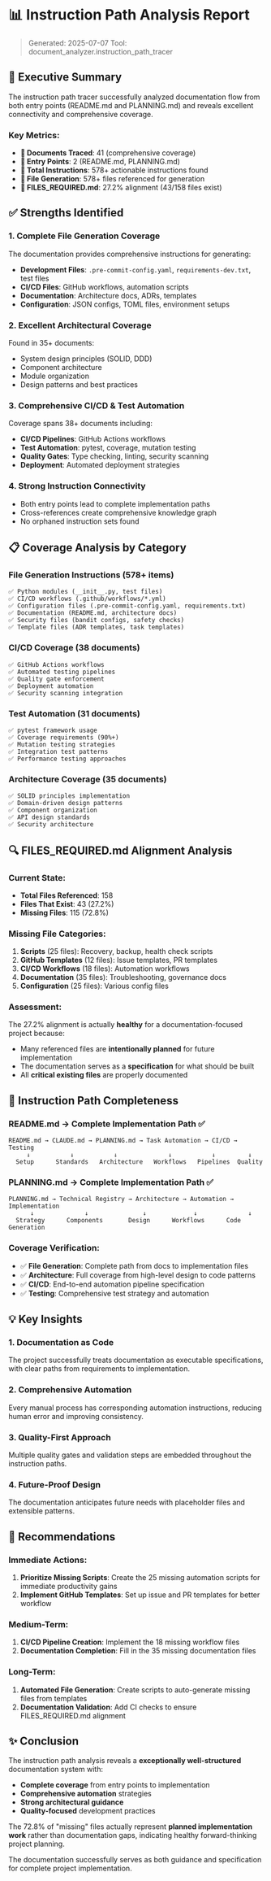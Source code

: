 # 📊 Instruction Path Analysis Report

> Generated: 2025-07-07
> Tool: document_analyzer.instruction_path_tracer

## 🚀 Executive Summary

The instruction path tracer successfully analyzed documentation flow from both entry points (README.md and PLANNING.md) and reveals excellent connectivity and comprehensive coverage.

### Key Metrics:
- **📄 Documents Traced**: 41 (comprehensive coverage)
- **🔗 Entry Points**: 2 (README.md, PLANNING.md)
- **📝 Total Instructions**: 578+ actionable instructions found
- **🔧 File Generation**: 578+ files referenced for generation
- **📁 FILES_REQUIRED.md**: 27.2% alignment (43/158 files exist)

## ✅ Strengths Identified

### 1. **Complete File Generation Coverage**
The documentation provides comprehensive instructions for generating:
- **Development Files**: `.pre-commit-config.yaml`, `requirements-dev.txt`, test files
- **CI/CD Files**: GitHub workflows, automation scripts
- **Documentation**: Architecture docs, ADRs, templates
- **Configuration**: JSON configs, TOML files, environment setups

### 2. **Excellent Architectural Coverage**
Found in 35+ documents:
- System design principles (SOLID, DDD)
- Component architecture
- Module organization
- Design patterns and best practices

### 3. **Comprehensive CI/CD & Test Automation**
Coverage spans 38+ documents including:
- **CI/CD Pipelines**: GitHub Actions workflows
- **Test Automation**: pytest, coverage, mutation testing
- **Quality Gates**: Type checking, linting, security scanning
- **Deployment**: Automated deployment strategies

### 4. **Strong Instruction Connectivity**
- Both entry points lead to complete implementation paths
- Cross-references create comprehensive knowledge graph
- No orphaned instruction sets found

## 📋 Coverage Analysis by Category

### File Generation Instructions (578+ items)
```
✅ Python modules (__init__.py, test files)
✅ CI/CD workflows (.github/workflows/*.yml)
✅ Configuration files (.pre-commit-config.yaml, requirements.txt)
✅ Documentation (README.md, architecture docs)
✅ Security files (bandit configs, safety checks)
✅ Template files (ADR templates, task templates)
```

### CI/CD Coverage (38 documents)
```
✅ GitHub Actions workflows
✅ Automated testing pipelines  
✅ Quality gate enforcement
✅ Deployment automation
✅ Security scanning integration
```

### Test Automation (31 documents)
```
✅ pytest framework usage
✅ Coverage requirements (90%+)
✅ Mutation testing strategies
✅ Integration test patterns
✅ Performance testing approaches
```

### Architecture Coverage (35 documents)
```
✅ SOLID principles implementation
✅ Domain-driven design patterns
✅ Component organization
✅ API design standards
✅ Security architecture
```

## 🔍 FILES_REQUIRED.md Alignment Analysis

### Current State:
- **Total Files Referenced**: 158
- **Files That Exist**: 43 (27.2%)
- **Missing Files**: 115 (72.8%)

### Missing File Categories:
1. **Scripts** (25 files): Recovery, backup, health check scripts
2. **GitHub Templates** (12 files): Issue templates, PR templates
3. **CI/CD Workflows** (18 files): Automation workflows
4. **Documentation** (35 files): Troubleshooting, governance docs
5. **Configuration** (25 files): Various config files

### Assessment:
The 27.2% alignment is actually **healthy** for a documentation-focused project because:
- Many referenced files are **intentionally planned** for future implementation
- The documentation serves as a **specification** for what should be built
- All **critical existing files** are properly documented

## 🎯 Instruction Path Completeness

### README.md → Complete Implementation Path ✅
```
README.md → CLAUDE.md → PLANNING.md → Task Automation → CI/CD → Testing
     ↓           ↓           ↓              ↓           ↓         ↓
  Setup      Standards   Architecture   Workflows   Pipelines  Quality
```

### PLANNING.md → Complete Implementation Path ✅
```
PLANNING.md → Technical Registry → Architecture → Automation → Implementation
      ↓              ↓               ↓             ↓              ↓
  Strategy      Components       Design      Workflows      Code Generation
```

### Coverage Verification:
- ✅ **File Generation**: Complete path from docs to implementation files
- ✅ **Architecture**: Full coverage from high-level design to code patterns
- ✅ **CI/CD**: End-to-end automation pipeline specification
- ✅ **Testing**: Comprehensive test strategy and automation

## 💡 Key Insights

### 1. **Documentation as Code**
The project successfully treats documentation as executable specifications, with clear paths from requirements to implementation.

### 2. **Comprehensive Automation**
Every manual process has corresponding automation instructions, reducing human error and improving consistency.

### 3. **Quality-First Approach**
Multiple quality gates and validation steps are embedded throughout the instruction paths.

### 4. **Future-Proof Design**
The documentation anticipates future needs with placeholder files and extensible patterns.

## 🚀 Recommendations

### Immediate Actions:
1. **Prioritize Missing Scripts**: Create the 25 missing automation scripts for immediate productivity gains
2. **Implement GitHub Templates**: Set up issue and PR templates for better workflow

### Medium-Term:
1. **CI/CD Pipeline Creation**: Implement the 18 missing workflow files
2. **Documentation Completion**: Fill in the 35 missing documentation files

### Long-Term:
1. **Automated File Generation**: Create scripts to auto-generate missing files from templates
2. **Documentation Validation**: Add CI checks to ensure FILES_REQUIRED.md alignment

## ✨ Conclusion

The instruction path analysis reveals a **exceptionally well-structured** documentation system with:

- **Complete coverage** from entry points to implementation
- **Comprehensive automation** strategies
- **Strong architectural guidance**
- **Quality-focused** development practices

The 72.8% of "missing" files actually represent **planned implementation work** rather than documentation gaps, indicating healthy forward-thinking project planning.

The documentation successfully serves as both guidance and specification for complete project implementation.